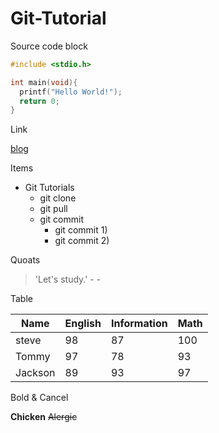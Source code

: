 # Git-Tutorial

Source code block

```c
#include <stdio.h>

int main(void){
  printf("Hello World!");
  return 0;
}
```
Link

[blog](https://blog.naver.com/ndb796)

Items

* Git Tutorials
  * git clone
  * git pull
  * git commit
    * git commit 1)
    * git commit 2)
   
Quoats

> 'Let's study.' - -

Table

Name|English|Information|Math
---|---|---|---|
steve|98|87|100|
Tommy|97|78|93|
Jackson|89|93|97|

Bold & Cancel

**Chicken** ~~Alergic~~
